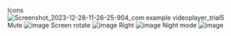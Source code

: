 Icons
![Screenshot_2023-12-28-11-26-25-904_com example videoplayer_trial5](https://github.com/JiM35/Video-Player-trial-5/assets/48186310/be6e1e39-2709-4b02-9786-e245be28f670)
Mute
![image](https://github.com/JiM35/AudioPlayer/assets/48186310/00bcf254-32a4-400c-8d05-8b4ea6b3ffff)
Screen rotate
![image](https://github.com/JiM35/AudioPlayer/assets/48186310/d9f8dbec-f9bb-47b2-b750-095be3fd29a0)
Right
![image](https://github.com/JiM35/AudioPlayer/assets/48186310/4aadae84-7b7b-4625-a1f2-f33b0be4d122)
Night mode
![image](https://github.com/JiM35/AudioPlayer/assets/48186310/e9b0b22b-a62b-4470-80d3-46cd3ad9426c)

